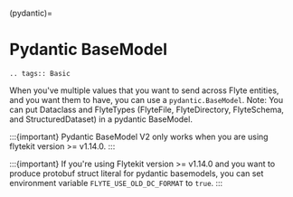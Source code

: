 (pydantic)=

# Pydantic BaseModel

```{eval-rst}
.. tags:: Basic
```

When you've multiple values that you want to send across Flyte entities, and you want them to have, you can use a `pydantic.BaseModel`.
Note:
You can put Dataclass and FlyteTypes (FlyteFile, FlyteDirectory, FlyteSchema, and StructuredDataset) in a pydantic BaseModel.

:::{important}
Pydantic BaseModel V2 only works when you are using flytekit version >= v1.14.0.
:::

:::{important}
If you're using Flytekit version >= v1.14.0 and you want to produce protobuf struct literal for pydantic basemodels,
you can set environment variable  `FLYTE_USE_OLD_DC_FORMAT` to `true`.
:::

